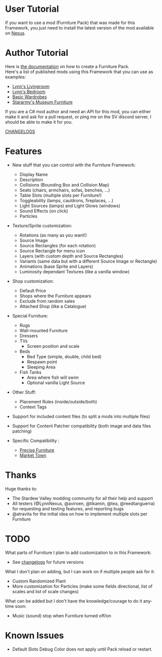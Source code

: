 # User Tutorial

If you want to use a mod (Furniture Pack) that was made for this Framework, you just need to install the latest version of the mod available on [Nexus](https://www.nexusmods.com/stardewvalley/mods/23458?tab=files).

# Author Tutorial

Here is [the documentation](Author.md) on how to create a Furniture Pack.  
Here's a list of published mods using this Framework that you can use as examples:
- [Lynn's Livingroom](https://www.nexusmods.com/stardewvalley/mods/23677)
- [Lynn's Bedroom](https://www.nexusmods.com/stardewvalley/mods/24275)
- [Basic Wardrobes](https://www.nexusmods.com/stardewvalley/mods/23666)
- [Stararmy's Museum Furniture](https://www.nexusmods.com/stardewvalley/mods/24224)

If you are a C# mod author and need an API for this mod, you can either make it and ask for a pull request, or ping me on the SV discord server, I should be able to make it for you.

[CHANGELOGS](Changelogs.md)

# Features

- New stuff that you can control with the Furniture Framework:
	- Display Name
	- Description
	- Collisions (Bounding Box and Collision Map)
	- Seats (chairs, armchairs, sofas, benches, ...)
	- Table Slots (multiple slots per Furniture!)
	- Toggleability (lamps, cauldrons, fireplaces, ...)
	- Light Sources (lamps) and Light Glows (windows)
	- Sound Effects (on click)
	- Particles

- Texture/Sprite customization:
	- Rotations (as many as you want!)
	- Source Image
	- Source Rectangles (for each rotation)
	- Source Rectangle for menu icon
	- Layers (with custom depth and Source Rectangles)
	- Variants (same data but with a different Source Image or Rectangle)
	- Animations (base Sprite and Layers)
	- Luminosity dependant Textures (like a vanilla window)

- Shop customization:
	- Default Price
	- Shops where the Furniture appears
	- Exclude from random sales
	- Attached Shop (like a Catalogue)

- Special Furniture:
	- Rugs
	- Wall-mounted Furniture
	- Dressers
	- TVs
		- Screen position and scale
	- Beds
		- Bed Type (simple, double, child bed)
		- Respawn point
		- Sleeping Area
	- Fish Tanks
		- Area where fish will swim
		- Optional vanilla Light Source

- Other Stuff:
	- Placement Rules (inside/outside/both)
	- Context Tags

- Support for included content files (to split a mods into multiple files)
- Support for Content Patcher compatibility (both image and data files patching)

- Specific Compatibility :
	- [Precise Furniture](https://www.nexusmods.com/stardewvalley/mods/23488)
	- [Market Town](https://www.nexusmods.com/stardewvalley/mods/19309)

# Thanks

Huge thanks to:
- The Stardew Valley modding community for all their help and support
- All testers (@LynnNexus, @aviroen, @tikamin, @tea, @reedtanguerra) for requesting and testing features, and reporting bugs 
- @atravita for the initial idea on how to implement multiple slots per Furniture

# TODO

What parts of Furniture I plan to add customization to in this Framework:
- See [changelogs](Changelogs.md#31-work-in-progress) for future versions

What I don't plan on adding, but I can work on if multiple people ask for it:
- Custom Randomized Plant
- More customization for Particles (make some fields directional, list of scales and list of scale changes)

What can be added but I don't have the knowledge/courage to do it any-time soon:
- Music (sound) stop when Furniture turned off/on

# Known Issues

- Default Slots Debug Color does not apply until Pack reload or restart.
